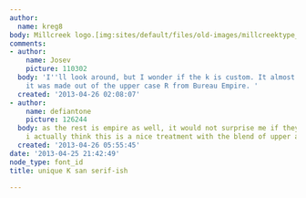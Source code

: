 ```yaml
---
author:
  name: kreg8
body: Millcreek logo.[img:sites/default/files/old-images/millcreektype_5556.gif]
comments:
- author:
    name: Josev
    picture: 110302
  body: 'I''ll look around, but I wonder if the k is custom. It almost looks like
    it was made out of the upper case R from Bureau Empire. '
  created: '2013-04-26 02:08:07'
- author:
    name: defiantone
    picture: 126244
  body: as the rest is empire as well, it would not surprise me if they had done so.
    i actually think this is a nice treatment with the blend of upper and lowercase.
  created: '2013-04-26 05:55:45'
date: '2013-04-25 21:42:49'
node_type: font_id
title: unique K san serif-ish

---
```

